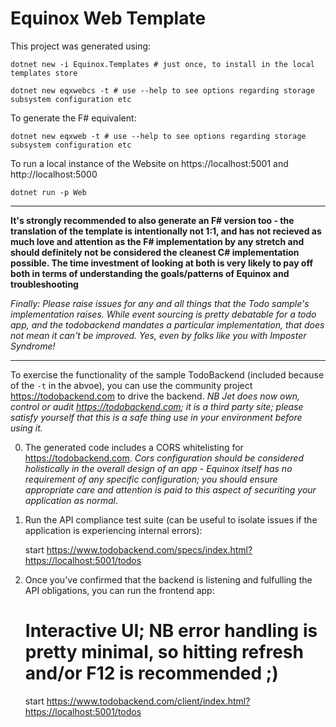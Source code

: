 # Equinox Web Template

This project was generated using:

    dotnet new -i Equinox.Templates # just once, to install in the local templates store

    dotnet new eqxwebcs -t # use --help to see options regarding storage subsystem configuration etc

To generate the F# equivalent:

    dotnet new eqxweb -t # use --help to see options regarding storage subsystem configuration etc

To run a local instance of the Website on https://localhost:5001 and http://localhost:5000

    dotnet run -p Web

----

**It's strongly recommended to also generate an F# version too - the translation of the template is intentionally not 1:1, and has not recieved as much love and attention as the F# implementation by any stretch and should definitely not be considered the cleanest C# implementation possible. The time investment of looking at both is very likely to pay off both in terms of understanding the goals/patterns of Equinox and troubleshooting**

_Finally: Please raise issues for any and all things that the Todo sample's implementation raises. While event sourcing is pretty debatable for a todo app, and the todobackend mandates a particular implementation, that does not mean it can't be improved. Yes, even by folks like you with Imposter Syndrome!_

----

To exercise the functionality of the sample TodoBackend (included because of the `-t` in the abvoe), you can use the community project https://todobackend.com to drive the backend. _NB Jet does now own, control or audit https://todobackend.com; it is a third party site; please satisfy yourself that this is a safe thing use in your environment before using it._

0. The generated code includes a CORS whitelisting for https://todobackend.com. _Cors configuration should be considered holistically in the overall design of an app - Equinox itself has no requirement of any specific configuration; you should ensure appropriate care and attention is paid to this aspect of securiting your application as normal_.

1. Run the API compliance test suite (can be useful to isolate issues if the application is experiencing internal errors):

    start https://www.todobackend.com/specs/index.html?https://localhost:5001/todos
    
2. Once you've confirmed that the backend is listening and fulfulling the API obligations, you can run the frontend app:

    # Interactive UI; NB error handling is pretty minimal, so hitting refresh and/or F12 is recommended ;)
    start https://www.todobackend.com/client/index.html?https://localhost:5001/todos